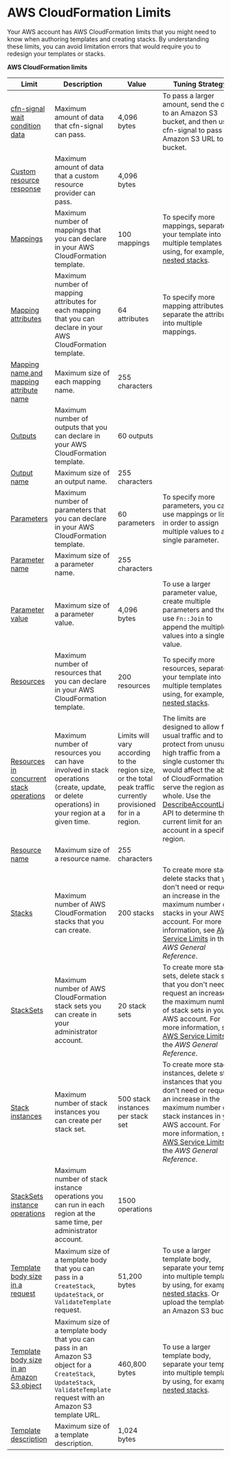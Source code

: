 # AWS CloudFormation Limits<a name="cloudformation-limits"></a>

Your AWS account has AWS CloudFormation limits that you might need to know when authoring templates and creating stacks\. By understanding these limits, you can avoid limitation errors that would require you to redesign your templates or stacks\.


**AWS CloudFormation limits**

|  Limit  |  Description  |  Value  |  Tuning Strategy  |
| --- | --- | --- | --- |
|  [cfn\-signal wait condition data](cfn-signal.md)  |  Maximum amount of data that cfn\-signal can pass\.  |  4,096 bytes  |  To pass a larger amount, send the data to an Amazon S3 bucket, and then use cfn\-signal to pass the Amazon S3 URL to that bucket\.  |
|  [Custom resource response](https://docs.aws.amazon.com/AWSCloudFormation/latest/UserGuide/aws-resource-cfn-customresource.html)  |  Maximum amount of data that a custom resource provider can pass\.  |  4,096 bytes  |   |
|  [Mappings](template-anatomy.md)  |  Maximum number of mappings that you can declare in your AWS CloudFormation template\.  |  100 mappings  |  To specify more mappings, separate your template into multiple templates by using, for example, [nested stacks](https://docs.aws.amazon.com/AWSCloudFormation/latest/UserGuide/aws-properties-stack.html)\.  |
|  [Mapping attributes](template-anatomy.md)  | Maximum number of mapping attributes for each mapping that you can declare in your AWS CloudFormation template\. |  64 attributes  |  To specify more mapping attributes, separate the attributes into multiple mappings\.  |
|  [Mapping name and mapping attribute name](template-anatomy.md)  |  Maximum size of each mapping name\.  |  255 characters  |   |
|  [Outputs](template-anatomy.md)  |  Maximum number of outputs that you can declare in your AWS CloudFormation template\.  |  60 outputs  |   |
|  [Output name](template-anatomy.md)  |  Maximum size of an output name\.  |  255 characters  |   |
|  [Parameters](template-anatomy.md)  |  Maximum number of parameters that you can declare in your AWS CloudFormation template\.  |  60 parameters  |  To specify more parameters, you can use mappings or lists in order to assign multiple values to a single parameter\.  |
|  [Parameter name](template-anatomy.md)  |  Maximum size of a parameter name\.  |  255 characters  |   |
|  [Parameter value](template-anatomy.md)  |  Maximum size of a parameter value\.  |  4,096 bytes  |  To use a larger parameter value, create multiple parameters and then use `Fn::Join` to append the multiple values into a single value\.  |
|  [Resources](template-anatomy.md)  |  Maximum number of resources that you can declare in your AWS CloudFormation template\.  |  200 resources  |  To specify more resources, separate your template into multiple templates by using, for example, [nested stacks](https://docs.aws.amazon.com/AWSCloudFormation/latest/UserGuide/aws-properties-stack.html)\.  |
|  [Resources in concurrent stack operations](template-anatomy.md)   |  Maximum number of resources you can have involved in stack operations \(create, update, or delete operations\) in your region at a given time\.  |  Limits will vary according to the region size, or the total peak traffic currently provisioned for in a region\.  |  The limits are designed to allow for usual traffic and to protect from unusually high traffic from a single customer that would affect the ability of CloudFormation to serve the region as a whole\.  Use the [DescribeAccountLimits](https://docs.aws.amazon.com/AWSCloudFormation/latest/APIReference/API_DescribeAccountLimits.html) API to determine the current limit for an account in a specific region\.  |
|  [Resource name](template-anatomy.md)  |  Maximum size of a resource name\.  |  255 characters  |   |
|  [Stacks](stacks.md)  |  Maximum number of AWS CloudFormation stacks that you can create\.  |  200 stacks  |  To create more stacks, delete stacks that you don't need or request an increase in the maximum number of stacks in your AWS account\. For more information, see [AWS Service Limits](https://docs.aws.amazon.com/general/latest/gr/aws_service_limits.html) in the *AWS General Reference*\.  |
|  [StackSets](what-is-cfnstacksets.md)  |  Maximum number of AWS CloudFormation stack sets you can create in your administrator account\.  |  20 stack sets  |  To create more stack sets, delete stack sets that you don't need or request an increase in the maximum number of stack sets in your AWS account\. For more information, see [AWS Service Limits](https://docs.aws.amazon.com/general/latest/gr/aws_service_limits.html) in the *AWS General Reference*\.  |
|  [Stack instances](what-is-cfnstacksets.md)  |  Maximum number of stack instances you can create per stack set\.  |  500 stack instances per stack set  |  To create more stack instances, delete stack instances that you don't need or request an increase in the maximum number of stack instances in your AWS account\. For more information, see [AWS Service Limits](https://docs.aws.amazon.com/general/latest/gr/aws_service_limits.html) in the *AWS General Reference*\.  |
|  [StackSets instance operations](what-is-cfnstacksets.md)  |  Maximum number of stack instance operations you can run in each region at the same time, per administrator account\.  |  1500 operations  |   |
|  [Template body size in a request](template-anatomy.md)  |  Maximum size of a template body that you can pass in a `CreateStack`, `UpdateStack`, or `ValidateTemplate` request\.  |  51,200 bytes  |  To use a larger template body, separate your template into multiple templates by using, for example, [nested stacks](https://docs.aws.amazon.com/AWSCloudFormation/latest/UserGuide/aws-properties-stack.html)\. Or upload the template to an Amazon S3 bucket\.  |
|  [Template body size in an Amazon S3 object](template-anatomy.md)  |  Maximum size of a template body that you can pass in an Amazon S3 object for a `CreateStack`, `UpdateStack`, `ValidateTemplate` request with an Amazon S3 template URL\.  |  460,800 bytes  |  To use a larger template body, separate your template into multiple templates by using, for example, [nested stacks](https://docs.aws.amazon.com/AWSCloudFormation/latest/UserGuide/aws-properties-stack.html)\.  |
|  [Template description](template-anatomy.md)  |  Maximum size of a template description\.  |  1,024 bytes  |   |
